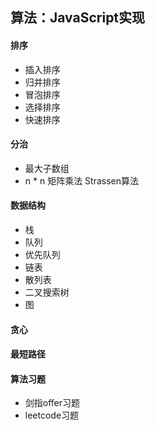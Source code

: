 ## 算法：JavaScript实现

#### 排序
- 插入排序
- 归并排序
- 冒泡排序
- 选择排序
- 快速排序

#### 分治
- 最大子数组
- n * n 矩阵乘法 Strassen算法

#### 数据结构
- 栈
- 队列
- 优先队列
- 链表
- 散列表
- 二叉搜索树
- 图

#### 贪心

#### 最短路径

#### 算法习题
- 剑指offer习题
- leetcode习题